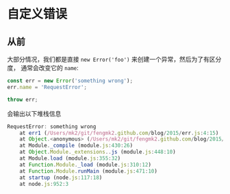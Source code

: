 # 自定义错误

## 从前

大部分情况，我们都是直接 `new Error('foo')` 来创建一个异常，然后为了有区分度，
通常会改变它的 `name`:

```js
const err = new Error('something wrong');
err.name = 'RequestError';

throw err;
```

会输出以下堆栈信息

```js
RequestError: something wrong
    at err1 (/Users/mk2/git/fengmk2.github.com/blog/2015/err.js:4:15)
    at Object.<anonymous> (/Users/mk2/git/fengmk2.github.com/blog/2015/err.js:10:1)
    at Module._compile (module.js:430:26)
    at Object.Module._extensions..js (module.js:448:10)
    at Module.load (module.js:355:32)
    at Function.Module._load (module.js:310:12)
    at Function.Module.runMain (module.js:471:10)
    at startup (node.js:117:18)
    at node.js:952:3
```
